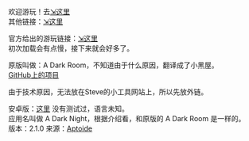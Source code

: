 欢迎游玩！去[⇲这里](https://www.xiaodao0.com/admin/index.html?lang=cn)  
其他链接：[⇲这里](https://qiujunya.com/adarkroom/?lang=zh_cn)

官方给出的游玩链接：[⇲这里](http://adarkroom.doublespeakgames.com/?lang=zh_cn)  
初次加载会有点慢，接下来就会好多了。

原版叫做：A Dark Room，不知道由于什么原因，翻译成了小黑屋。  
[GitHub上的项目](https://github.com/doublespeakgames/adarkroom)

由于技术原因，无法放在Steve的小工具网站上，所以先放外链。

安卓版：[这里](/games/a-dark-night-2.1.0.apk) 没有测试过，语言未知。  
应用名叫做 A Dark Night，根据介绍看，和原版的 A Dark Room 是一样的。  
版本：2.1.0 来源：[Aptoide](https://a-dark-night.cn.aptoide.com/app)

